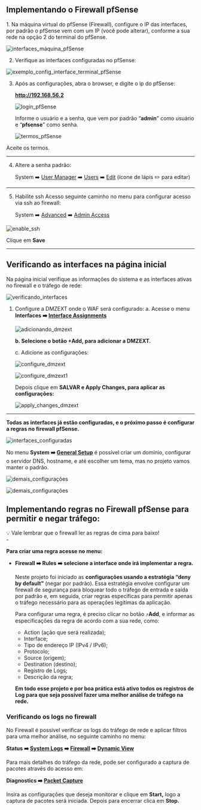 <h2>Implementando o Firewall pfSense</h2>
1. Na máquina virtual do pfSense (Firewall), configure o IP das interfaces, por padrão o pfSense vem com um IP  (você pode alterar), conforme a sua rede na opção 2 do terminal do pfSense. 
 

![interfaces_máquina_pfSense](https://github.com/biancagomesalves/projeto_2_rede_firewall_WAF_SIEM/blob/7dcaeb101b06428af1c3831245cbf3c6458aa5eb/imagens/configurando_ambiente_img/interfaces_pfSense_config.png)

2. Verifique as interfaces configuradas no pfSense:

![exemplo_config_interface_terminal_pfSense](https://github.com/biancagomesalves/projeto_2_rede_firewall_WAF_SIEM/blob/7dcaeb101b06428af1c3831245cbf3c6458aa5eb/imagens/configurando_ambiente_img/interfaces_exemplo_config_pfSense.png)

3. Após as configurações, abra o browser, e digite o ip do pfSense: 
    
    **http://192.168.56.2**
    
    ![login_pfSense](https://github.com/biancagomesalves/projeto_2_rede_firewall_WAF_SIEM/blob/7dcaeb101b06428af1c3831245cbf3c6458aa5eb/imagens/configurando_ambiente_img/login_pfSense.png)
    
    Informe o usuário e a senha, que vem por padrão “**admin**” como usuário e “**pfsense**” como senha.
    
    ![termos_pfSense](https://github.com/biancagomesalves/projeto_2_rede_firewall_WAF_SIEM/blob/7dcaeb101b06428af1c3831245cbf3c6458aa5eb/imagens/configurando_ambiente_img/termos_pfSense.png)
    
Aceite os termos. 

 ---
4. Altere a senha padrão: 
    
    System ➡️ [User Manager](http://192.168.56.10/system_usermanager.php) ➡️  [Users](http://192.168.56.10/system_usermanager.php) ➡️ [Edit](http://192.168.56.10/system_usermanager.php?act=edit&userid=0) (ícone de lápis ✏️ para editar)
   
---    

5. Habilite ssh
   Acesso seguinte caminho no menu para configurar acesso via ssh ao firewall: 

   System ➡️ [Advanced](http://192.168.56.2/system_advanced_admin.php) ➡️ [Admin Access](http://192.168.56.2/system_advanced_admin.php)

![enable_ssh](https://github.com/biancagomesalves/projeto_2_rede_firewall_WAF_SIEM/blob/7dcaeb101b06428af1c3831245cbf3c6458aa5eb/imagens/configurando_ambiente_img/enable_ssh_pfSense.png)

Clique em **Save**

---


<h2>Verificando as interfaces na página inicial</h2>

Na página inicial verifique as informações do sistema e as interfaces ativas no firewall e o tráfego de rede: 

![verificando_interfaces](https://github.com/biancagomesalves/projeto_2_rede_firewall_WAF_SIEM/blob/7dcaeb101b06428af1c3831245cbf3c6458aa5eb/imagens/configurando_ambiente_img/visualizar_interfaces_pfSense.png)

1. Configure a DMZEXT onde o WAF será configurado: 
    a. Acesse o menu **Interfaces ➡️ [Interface Assignments](http://192.168.56.10/interfaces_assign.php)**
    
    ![adicionando_dmzext](https://github.com/biancagomesalves/projeto_2_rede_firewall_WAF_SIEM/blob/7dcaeb101b06428af1c3831245cbf3c6458aa5eb/imagens/configurando_ambiente_img/add_interface_dmzext.png)
    
    **b. Selecione o botão +Add, para adicionar a DMZEXT.** 
    
    c. Adicione as configurações: 
    
    ![configure_dmzext](https://github.com/biancagomesalves/projeto_2_rede_firewall_WAF_SIEM/blob/7dcaeb101b06428af1c3831245cbf3c6458aa5eb/imagens/configurando_ambiente_img/configure_dmext_pfSense.png)
    
    ![configure_dmzext1](https://github.com/biancagomesalves/projeto_2_rede_firewall_WAF_SIEM/blob/7dcaeb101b06428af1c3831245cbf3c6458aa5eb/imagens/configurando_ambiente_img/configure_dmext_pfSense%202.png)
    
    Depois clique em **SALVAR e Apply Changes, para aplicar as configurações:**
    
    ![apply_changes_dmzext](https://github.com/biancagomesalves/projeto_2_rede_firewall_WAF_SIEM/blob/7dcaeb101b06428af1c3831245cbf3c6458aa5eb/imagens/configurando_ambiente_img/configure_dmext_pfSense%20apply_changes.png)
    
--- 

**Todas as interfaces já estão configuradas, e o próximo passo é configurar a regras no firewall pfSense.**

![interfaces_configuradas](https://github.com/biancagomesalves/projeto_2_rede_firewall_WAF_SIEM/blob/7dcaeb101b06428af1c3831245cbf3c6458aa5eb/imagens/configurando_ambiente_img/todas_interfaces_pfSense.png)

No menu **System ➡️ [General Setup](http://192.168.56.10/system.php)** é possível criar um domínio, configurar o servidor DNS, hostname, e até escolher um tema, mas no projeto vamos manter o padrão.

![demais_configurações](https://github.com/biancagomesalves/projeto_2_rede_firewall_WAF_SIEM/blob/7dcaeb101b06428af1c3831245cbf3c6458aa5eb/imagens/configurando_ambiente_img/demais_configura%C3%A7%C3%B5es_pfSense.png)

![demais_configurações](https://github.com/biancagomesalves/projeto_2_rede_firewall_WAF_SIEM/blob/7dcaeb101b06428af1c3831245cbf3c6458aa5eb/imagens/configurando_ambiente_img/demais_configura%C3%A7%C3%B5es_pfSense%202.png)

<h2>Implementando regras no Firewall pfSense para permitir e negar tráfego:</h2>    
<div>
    <aside>
    💡 Vale lembrar que o firewall ler as regras de cima para baixo!
    </aside>
 </div> 
 -
 
**Para criar uma regra acesse no menu:**
 - **Firewall ➡️ Rules ➡️ selecione a interface onde irá implementar a regra.** 
    
   Neste projeto foi iniciado as **configurações usando a estratégia “deny by default”** (negar por padrão). Essa estratégia envolve configurar um firewall de segurança para bloquear todo o tráfego de entrada e saída por padrão e, em seguida, criar regras específicas para permitir apenas o tráfego necessário para as operações legítimas da aplicação.
    
   Para configurar uma regra, é preciso clicar no botão ⤴️**Add**, e informar as especificações da regra de acordo com a sua rede, como:
   
   - Action  (ação que será realizada);
   - Interface;
   - Tipo de endereço IP (IPv4 / IPv6);
   - Protocolo;
   - Source (origem);
   - Destination (destino);
   - Registro de Logs;
   - Descrição da regra;
    
   **Em todo esse projeto e por boa prática está ativo todos os registros de Log para que seja possível fazer uma melhor análise de tráfego na rede.** 


 <h3>Verificando os logs no firewall</h3>
    
   No Firewall é possível verificar os logs do tráfego de rede e aplicar filtros para uma melhor análise, no seguinte caminho no menu:
    
   **Status ➡️ [System Logs](http://192.168.56.10/status_logs.php) ➡️ [Firewall](http://192.168.56.10/status_logs_filter.php) ➡️ [Dynamic View](http://192.168.56.10/status_logs_filter_dynamic.php?logfile=filter&view=dynamic)**
    
   Para mais detalhes do tráfego da rede, pode ser configurado a captura de pacotes através do acesso em: 
   
   **Diagnostics ➡️ [Packet Capture](http://192.168.56.10/diag_packet_capture.php)**
   
   Insira as configurações que deseja monitorar e clique em **Start,** logo a captura de pacotes será iniciada. Depois para encerrar clica em **Stop.** 
    
